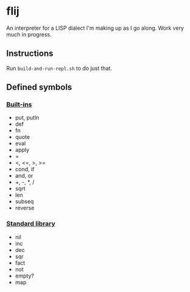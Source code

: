 # flij

An interpreter for a LISP dialect I'm making up as I go along. Work very much in progress.

## Instructions

Run ``build-and-run-repl.sh`` to do just that.

## Defined symbols

### [Built-ins](src/main/java/com/github/fauu/flij/builtin/)

* put, putln
* def
* fn
* quote
* eval
* apply
* =
* <, <=, >, >=
* cond, if
* and, or
* \+, \-, \*, \/
* sqrt
* len
* subseq
* reverse

### [Standard library](src/main/resources/lib/std.flj)

* nil
* inc
* dec
* sqr
* fact
* not
* empty?
* map
